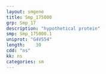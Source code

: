 ```yaml
---
layout: smgene
title: Smp_175000
grp: Smp_17
description: "hypothetical protein"
smp: Smp_175000.1
uniprot: "G4VS54"
length:    30
cdd: "ns"
kk: ns
categories: sm
---
```

